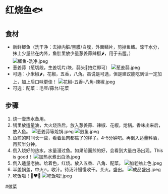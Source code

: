 # 红烧鱼🐟
## 食材
- 新鲜鲫鱼（洗干净：去掉内脏/黑膜/白膜，外面鳞片，剪掉鱼鳍。晾干水分，抹上少量盐在内外，鱼肚里放少量葱姜蒜辣椒🌶️，用于去腥。）
![鲫鱼-洗净.jpeg](https://i.loli.net/2020/05/21/gZLld8mCeGYWcoa.jpg)
- 葱姜蒜（葱切段，生姜切片/块，蒜头🧄拍烂即可）
![葱姜蒜.jpeg](https://i.loli.net/2020/05/21/WXMUHOAdcosVD79.jpg)
- 可选：小米椒🌶️，花椒，五香，八角。虽说是可选，但是建议能吃到话一定加上，加上后口味更佳！
![花椒-五香-八角-辣椒.jpeg](https://i.loli.net/2020/05/21/Ryja42JWwtl63hK.jpg)
- 可选：配菜：毛豆/蒜台/花菜

## 步骤
1. 烧一壶热水备用。
2. 锅里放适量油，大火烧热后，放入葱姜蒜、辣椒、花椒，炝锅。香味出来后，放入鱼。
![葱姜蒜等炝锅.jpeg](https://i.loli.net/2020/05/21/ZPuLHGm5aVlTxDK.jpg)
![煎鱼.jpeg](https://i.loli.net/2020/05/21/g34oMeNqGJDWjQL.jpg)
3. 鱼煎的时间长一些，看着鱼肉都焦了的样子。4-5分钟吧。再倒入适量料酒，再煎半分钟。
4. 倒入烧好的热水，水量漫过鱼。如果前面煎的好，会看到大量白汤出现。This is good！
![加热水煮出白汤.jpeg](https://i.loli.net/2020/05/21/hEAnZO7UPSXYowq.jpg)
5. 倒入适量老抽。给着色，红烧。放入五香、八角、配菜。
![加老抽上色.jpeg](https://i.loli.net/2020/05/21/53INsktbm76FDUV.jpg)
6. 半盖锅盖，中火🔥，收汁。待汤汁慢慢收干。关火。盛出。
![成品盛出.jpeg](https://i.loli.net/2020/05/21/lIX1Kcfq7sYUeuz.jpg)
7. 吃饭啦！👩‍❤️‍👩
![吃饭啦!.jpeg](https://i.loli.net/2020/05/21/5uzyL9xU7nNC6ZP.jpg)

#做菜


